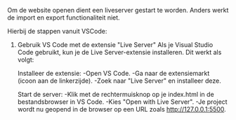 Om de website openen dient een liveserver gestart te worden. Anders werkt de import en export functionaliteit niet.

Hierbij de stappen vanuit VSCode:
1. Gebruik VS Code met de extensie "Live Server"
Als je Visual Studio Code gebruikt, kun je de Live Server-extensie installeren. Dit werkt als volgt:

    Installeer de extensie:
        -Open VS Code.
        -Ga naar de extensiemarkt (icoon aan de linkerzijde).
        -Zoek naar "Live Server" en installeer deze.

    Start de server:
        -Klik met de rechtermuisknop op je index.html in de bestandsbrowser in VS Code.
        -Kies "Open with Live Server".
        -Je project wordt nu geopend in de browser op een URL zoals http://127.0.0.1:5500.
